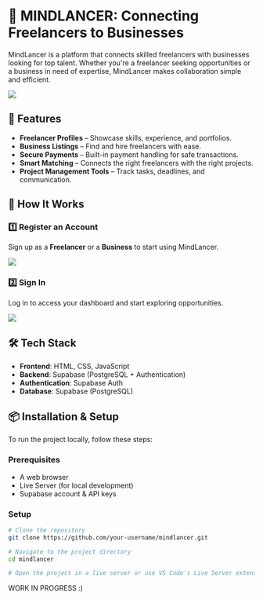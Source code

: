 # 🧠 MINDLANCER: Connecting Freelancers to Businesses  

MindLancer is a platform that connects skilled freelancers with businesses looking for top talent. Whether you're a freelancer seeking opportunities or a business in need of expertise, MindLancer makes collaboration simple and efficient.  

![](https://github.com/Arihasaheadache/mindlancer/blob/main/img/1st%20page%20.png)

## 🚀 Features  

- **Freelancer Profiles** – Showcase skills, experience, and portfolios.  
- **Business Listings** – Find and hire freelancers with ease.  
- **Secure Payments** – Built-in payment handling for safe transactions.  
- **Smart Matching** – Connects the right freelancers with the right projects.  
- **Project Management Tools** – Track tasks, deadlines, and communication.  

## 🎯 How It Works  

### **1️⃣ Register an Account**  
Sign up as a **Freelancer** or a **Business** to start using MindLancer.  

![](https://github.com/Arihasaheadache/mindlancer/blob/main/img/regester.png)  

### **2️⃣ Sign In**  
Log in to access your dashboard and start exploring opportunities.  

![](https://github.com/Arihasaheadache/mindlancer/blob/main/img/loginpage.png)  

## 🛠 Tech Stack  

- **Frontend**: HTML, CSS, JavaScript  
- **Backend**: Supabase (PostgreSQL + Authentication)  
- **Authentication**: Supabase Auth  
- **Database**: Supabase (PostgreSQL)  

## 📦 Installation & Setup  

To run the project locally, follow these steps:  

### Prerequisites  
- A web browser  
- Live Server (for local development)  
- Supabase account & API keys  

### Setup  

```bash
# Clone the repository
git clone https://github.com/your-username/mindlancer.git

# Navigate to the project directory
cd mindlancer

# Open the project in a live server or use VS Code's Live Server extension
```

WORK IN PROGRESS :)

